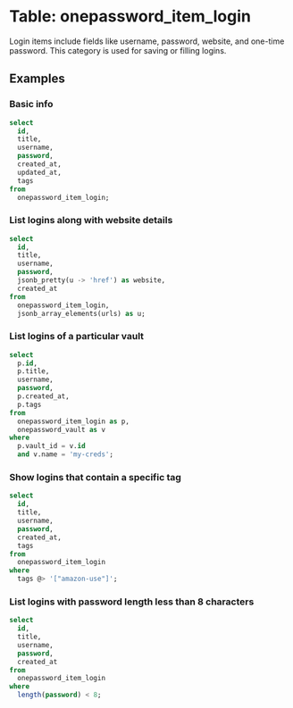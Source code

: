 # Table: onepassword_item_login

Login items include fields like username, password, website, and one-time password. This category is used for saving or filling logins.

## Examples

### Basic info

```sql
select
  id,
  title,
  username,
  password,
  created_at,
  updated_at,
  tags
from
  onepassword_item_login;
```

### List logins along with website details

```sql
select
  id,
  title,
  username,
  password,
  jsonb_pretty(u -> 'href') as website,
  created_at
from
  onepassword_item_login,
  jsonb_array_elements(urls) as u;
```

### List logins of a particular vault

```sql
select
  p.id,
  p.title,
  username,
  password,
  p.created_at,
  p.tags
from
  onepassword_item_login as p,
  onepassword_vault as v
where
  p.vault_id = v.id
  and v.name = 'my-creds';
```

### Show logins that contain a specific tag

```sql
select
  id,
  title,
  username,
  password,
  created_at,
  tags
from
  onepassword_item_login
where
  tags @> '["amazon-use"]';
```

### List logins with password length less than 8 characters

```sql
select
  id,
  title,
  username,
  password,
  created_at
from
  onepassword_item_login
where
  length(password) < 8;
```
